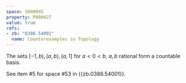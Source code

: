 ```yaml
---
space: S000045
property: P000027
value: true
refs:
- zb: "0386.54001"
  name: Counterexamples in Topology
---
```


The sets $[-1,b),(a,b),(a,1]$ for $a<0<b$, $a,b$ rational form a countable basis.

See item #5 for space #53 in {{zb:0386.54001}}.
